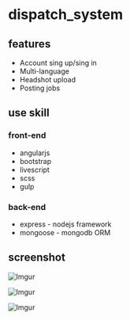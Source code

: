 # dispatch_system

## features

* Account sing up/sing in
* Multi-language
* Headshot upload
* Posting jobs

## use skill

### front-end

* angularjs
* bootstrap
* livescript
* scss
* gulp

### back-end

* express - nodejs framework
* mongoose - mongodb ORM

## screenshot

![Imgur](http://i.imgur.com/KgOQVoc.png)

![Imgur](http://i.imgur.com/lKMmZfE.png)

![Imgur](http://i.imgur.com/be062l0.png)
